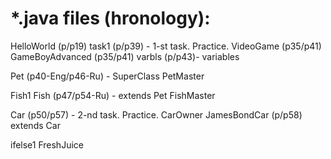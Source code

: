 *.java files (hronology):
 ==================================
HelloWorld (p/p19)
task1 (p/p39) - 1-st task. Practice.
VideoGame (p35/p41)
GameBoyAdvanced (p35/p41)
varbls (p/p43)- variables

Pet  (p40-Eng/p46-Ru) - SuperClass
PetMaster

Fish1
Fish (p47/p54-Ru) - extends Pet
FishMaster

Car  (p50/p57) - 2-nd task. Practice.
CarOwner
JamesBondCar (p/p58) extends Car

ifelse1
FreshJuice

